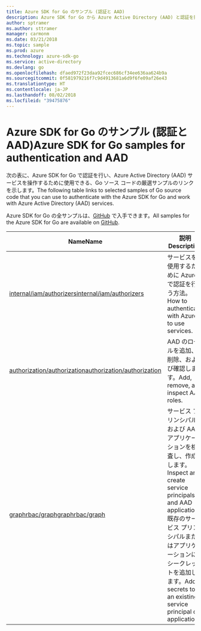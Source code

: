 ```yaml
---
title: Azure SDK for Go のサンプル (認証と AAD)
description: Azure SDK for Go から Azure Active Directory (AAD) と認証を操作するための厳選されたサンプルです。
author: sptramer
ms.author: sttramer
manager: carmonm
ms.date: 03/21/2018
ms.topic: sample
ms.prod: azure
ms.technology: azure-sdk-go
ms.service: active-directory
ms.devlang: go
ms.openlocfilehash: dfaed972f23daa92fcec686cf34ee636aa624b9a
ms.sourcegitcommit: 0f581979216f7c9d4913681a6d9f6fe09af26e43
ms.translationtype: HT
ms.contentlocale: ja-JP
ms.lasthandoff: 08/02/2018
ms.locfileid: "39475876"
---
```

# <a name="azure-sdk-for-go-samples-for-authentication-and-aad"></a><span data-ttu-id="64a2b-103">Azure SDK for Go のサンプル (認証と AAD)</span><span class="sxs-lookup"><span data-stu-id="64a2b-103">Azure SDK for Go samples for authentication and AAD</span></span>

<span data-ttu-id="64a2b-104">次の表に、Azure SDK for Go で認証を行い、Azure Active Directory (AAD) サービスを操作するために使用できる、Go ソース コードの厳選サンプルのリンクを示します。</span><span class="sxs-lookup"><span data-stu-id="64a2b-104">The following table links to selected samples of Go source code that you can use to authenticate with the Azure SDK for Go and work with Azure Active Directory (AAD) services.</span></span>

<span data-ttu-id="64a2b-105">Azure SDK for Go の全サンプルは、[GitHub](https://github.com/Azure-Samples/azure-sdk-for-go-samples) で入手できます。</span><span class="sxs-lookup"><span data-stu-id="64a2b-105">All samples for the Azure SDK for Go are available on [GitHub](https://github.com/Azure-Samples/azure-sdk-for-go-samples).</span></span>

| <span data-ttu-id="64a2b-106">Name</span><span class="sxs-lookup"><span data-stu-id="64a2b-106">Name</span></span> | <span data-ttu-id="64a2b-107">説明</span><span class="sxs-lookup"><span data-stu-id="64a2b-107">Description</span></span> |
|------|-------------|
| [<span data-ttu-id="64a2b-108">internal/iam/authorizers</span><span class="sxs-lookup"><span data-stu-id="64a2b-108">internal/iam/authorizers</span></span>](https://github.com/Azure-Samples/azure-sdk-for-go-samples/blob/master/internal/iam/authorizers.go) | <span data-ttu-id="64a2b-109">サービスを使用するために Azure で認証を行う方法。</span><span class="sxs-lookup"><span data-stu-id="64a2b-109">How to authenticate with Azure to use services.</span></span> |
| [<span data-ttu-id="64a2b-110">authorization/authorization</span><span class="sxs-lookup"><span data-stu-id="64a2b-110">authorization/authorization</span></span>](https://github.com/Azure-Samples/azure-sdk-for-go-samples/blob/master/authorization/authorization.go) | <span data-ttu-id="64a2b-111">AAD のロールを追加、削除、および確認します。</span><span class="sxs-lookup"><span data-stu-id="64a2b-111">Add, remove, and inspect AAD roles.</span></span> |
| [<span data-ttu-id="64a2b-112">graphrbac/graph</span><span class="sxs-lookup"><span data-stu-id="64a2b-112">graphrbac/graph</span></span>](https://github.com/Azure-Samples/azure-sdk-for-go-samples/blob/master/graphrbac/graph.go) | <span data-ttu-id="64a2b-113">サービス プリンシパルおよび AAD アプリケーションを検査し、作成します。</span><span class="sxs-lookup"><span data-stu-id="64a2b-113">Inspect and create service principals and AAD applications.</span></span> <span data-ttu-id="64a2b-114">既存のサービス プリンシパルまたはアプリケーションにシークレットを追加します。</span><span class="sxs-lookup"><span data-stu-id="64a2b-114">Add secrets to an existing service principal or application.</span></span> |
